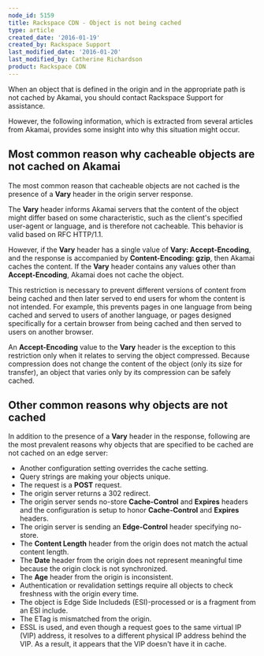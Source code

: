 ```yaml
---
node_id: 5159
title: Rackspace CDN - Object is not being cached
type: article
created_date: '2016-01-19'
created_by: Rackspace Support
last_modified_date: '2016-01-20'
last_modified_by: Catherine Richardson
product: Rackspace CDN
---
```


When an object that is defined in the origin and in the appropriate path
is not cached by Akamai, you should contact Rackspace Support for
assistance.

However, the following information, which is extracted from several
articles from Akamai, provides some insight into why this situation
might occur.



<div id="expander-1443396478" class="expand-container">

Most common reason why cacheable objects are not cached on Akamai
-----------------------------------------------------------------

<div class="expand-control">

The most common reason that cacheable objects are not cached is the
presence of a **Vary** header in the origin server response.

The **Vary** header informs Akamai servers that the content of the
object might differ based on some characteristic, such as the client's
specified user-agent or language, and is therefore not cacheable. This
behavior is valid based on RFC HTTP/1.1.

However, if the **Vary** header has a single value of **Vary:
Accept-Encoding**, and the response is accompanied by
**Content-Encoding: gzip**, then Akamai caches the content. If the
**Vary** header contains any values other than **Accept-Encoding**,
Akamai does not cache the object.

</div>

</div>

<div id="expander-822237047" class="expand-container">

This restriction is necessary to prevent different versions of content
from being cached and then later served to end users for whom the
content is not intended. For example, this prevents pages in one
language from being cached and served to users of another language, or
pages designed specifically for a certain browser from being cached and
then served to users on another browser.

An **Accept-Encoding** value to the **Vary** header is the exception to
this restriction only when it relates to serving the object compressed.
Because compression does not change the content of the object (only its
size for transfer), an object that varies only by its compression can be
safely cached.



Other common reasons why objects are not cached
-----------------------------------------------

<div class="expand-control">

In addition to the presence of a **Vary** header in the response,
following are the most prevalent reasons why objects that are specified
to be cached are not cached on an edge server:

-   Another configuration setting overrides the cache setting.
-   Query strings are making your objects unique.
-   The request is a **POST** request.
-   The origin server returns a 302 redirect.
-   The origin server sends no-store **Cache-Control** and **Expires**
    headers and the configuration is setup to honor **Cache-Control**
    and **Expires** headers.
-   The origin server is sending an **Edge-Control** header
    specifying no-store.
-   The **Content Length** header from the origin does not match the
    actual content length.
-   The **Date** header from the origin does not represent meaningful
    time because the origin clock is not synchronized.
-   The **Age** header from the origin is inconsistent.
-   Authentication or revalidation settings require all objects to check
    freshness with the origin every time.
-   The object is Edge Side Includeds (ESI)-processed or is a fragment
    from an ESI include.
-   The ETag is mismatched from the origin.
-   ESSL is used, and even though a request goes to the same virtual
    IP (VIP) address, it resolves to a different physical IP address
    behind the VIP. As a result, it appears that the VIP doesn't have it
    in cache.

</div>

</div>

<div id="expander-1442541803" class="expand-container">

<div id="expander-control-1442541803" class="expand-control">

<span class="expand-control-icon icon"> </span>

</div>

</div>

